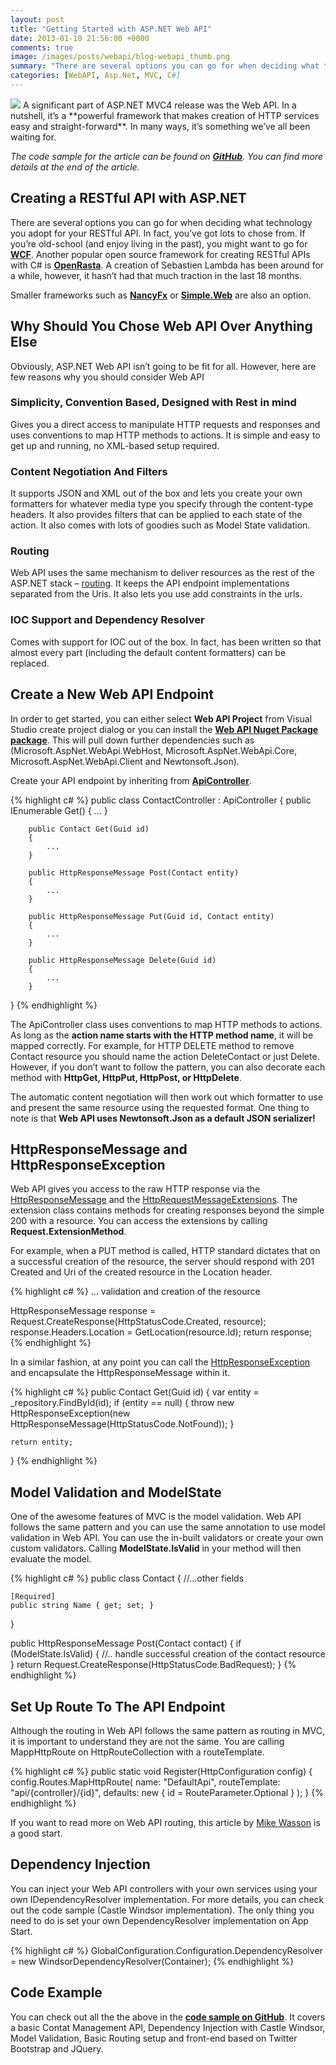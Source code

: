 ```yaml
---
layout: post
title: "Getting Started with ASP.NET Web API"
date: 2013-01-10 21:56:00 +0000
comments: true
image: /images/posts/webapi/blog-webapi_thumb.png
summary: "There are several options you can go for when deciding what technology you adopt for your RESTful API. In fact, you’ve got lots to chose from."
categories: [WebAPI, Asp.Net, MVC, C#]
---
```


<img src="/images/posts/webapi/blog-webapi_thumb.png" class="post-image-right" />
A significant part of ASP.NET MVC4 release was the Web API. In a nutshell, it’s a **powerful framework that makes creation of HTTP services easy and straight-forward**. In many ways, it’s something we’ve all been waiting for.

*The code sample for the article can be found on [**GitHub**](https://github.com/mirajavora/WebAPISample). You can find more details at the end of the article.*

Creating a RESTful API with ASP.NET
-------------------

There are several options you can go for when deciding what technology you adopt for your RESTful API. In fact, you’ve got lots to chose from. If you’re old-school (and enjoy living in the past), you might want to go for [**WCF**](http://msdn.microsoft.com/en-us/library/ms731082.aspx). Another popular open source framework for creating RESTful APIs with C# is [**OpenRasta**](http://openrasta.org/). A creation of Sebastien Lambda has been around for a while, however, it hasn’t had that much traction in the last 18 months.

Smaller frameworks such as [**NancyFx**](http://nancyfx.org/) or [**Simple.Web**](https://github.com/markrendle/Simple.Web) are also an option.

Why Should You Chose Web API Over Anything Else
-------------------

Obviously, ASP.NET Web API isn’t going to be fit for all. However, here are few reasons why you should consider Web API

### Simplicity, Convention Based, Designed with Rest in mind

Gives you a direct access to manipulate HTTP requests and responses and uses conventions to map HTTP methods to actions. It is simple and easy to get up and running, no XML-based setup required.

### Content Negotiation And Filters

It supports JSON and XML out of the box and lets you create your own formatters for whatever media type you specify through the content-type headers. It also provides filters that can be applied to each state of the action. It also comes with lots of goodies such as Model State validation.

### Routing

Web API uses the same mechanism to deliver resources as the rest of the ASP.NET stack – [routing](http://msdn.microsoft.com/en-GB/library/cc668201.aspx). It keeps the API endpoint implementations separated from the Uris. It also lets you use add constraints in the urls.

### IOC Support and Dependency Resolver

Comes with support for IOC out of the box. In fact, has been written so that almost every part (including the default content formatters) can be replaced.

Create a New Web API Endpoint
-------------------

In order to get started, you can either select **Web API Project** from Visual Studio create project dialog or you can install the [**Web API Nuget Package package**](https://nuget.org/packages/Microsoft.AspNet.WebApi/). This will pull down further dependencies such as (Microsoft.AspNet.WebApi.WebHost, Microsoft.AspNet.WebApi.Core, Microsoft.AspNet.WebApi.Client and Newtonsoft.Json).

Create your API endpoint by inheriting from [**ApiController**](http://msdn.microsoft.com/en-us/library/system.web.http.apicontroller(v=vs.108).aspx).

{% highlight c# %}
public class ContactController : ApiController
{
        public IEnumerable<Contact> Get()
        {
            ...
        }
 
        public Contact Get(Guid id)
        {
            ...
        }
 
        public HttpResponseMessage Post(Contact entity)
        {
            ...
        }
 
        public HttpResponseMessage Put(Guid id, Contact entity)
        {
            ...
        }
 
        public HttpResponseMessage Delete(Guid id)
        {
            ...
        }
}
{% endhighlight %} 

The ApiController class uses conventions to map HTTP methods to actions. As long as the **action name starts with the HTTP method name**, it will be mapped correctly. For example, for HTTP DELETE method to remove Contact resource you should name the action DeleteContact or just Delete. However, if you don’t want to follow the pattern, you can also decorate each method with **HttpGet, HttpPut, HttpPost, or HttpDelete**.

The automatic content negotiation will then work out which formatter to use and present the same resource using the requested format. One thing to note is that **Web API uses Newtonsoft.Json as a default JSON serializer!**

HttpResponseMessage and HttpResponseException
-------------------

Web API gives you access to the raw HTTP response via the [HttpResponseMessage](http://msdn.microsoft.com/en-us/library/system.net.http.httpresponsemessage.aspx) and the [HttpRequestMessageExtensions](http://msdn.microsoft.com/en-us/library/system.net.http.httprequestmessageextensions.aspx). The extension class contains methods for creating responses beyond the simple 200 with a resource. You can access the extensions by calling **Request.ExtensionMethod**.

For example, when a PUT method is called, HTTP standard dictates that on a successful creation of the resource, the server should respond with 201 Created and Uri of the created resource in the Location header.

{% highlight c# %}
... validation and creation of the resource
 
HttpResponseMessage response = Request.CreateResponse<Contact>(HttpStatusCode.Created, resource);
response.Headers.Location = GetLocation(resource.Id);
return response;
{% endhighlight %} 

In a similar fashion, at any point you can call the [HttpResponseException](http://msdn.microsoft.com/en-us/library/system.web.http.httpresponseexception.aspx) and encapsulate the HttpResponseMessage within it.

{% highlight c# %}
public Contact Get(Guid id)
{
    var entity = _repository.FindById(id);
    if (entity == null)
    {
        throw new HttpResponseException(new HttpResponseMessage(HttpStatusCode.NotFound));
    }
 
    return entity;
}
{% endhighlight %} 

Model Validation and ModelState
-------------------

One of the awesome features of MVC is the model validation. Web API follows the same pattern and you can use the same annotation to use model validation in Web API. You can use the in-built validators or create your own custom validators. Calling **ModelState.IsValid** in your method will then evaluate the model.

{% highlight c# %}
public class Contact
{
    //...other fields
 
    [Required]
    public string Name { get; set; }
 
}
 
public HttpResponseMessage Post(Contact contact)
{
    if (ModelState.IsValid)
    {
        //.. handle successful creation of the contact resource
    }
    return Request.CreateResponse(HttpStatusCode.BadRequest);
}
{% endhighlight %} 

Set Up Route To The API Endpoint
-------------------

Although the routing in Web API follows the same pattern as routing in MVC, it is important to understand they are not the same. You are calling MappHttpRoute on HttpRouteCollection with a routeTemplate.

{% highlight c# %}
public static void Register(HttpConfiguration config)
{
    config.Routes.MapHttpRoute(
        name: "DefaultApi",
        routeTemplate: "api/{controller}/{id}",
        defaults: new { id = RouteParameter.Optional }
    );
}
{% endhighlight %} 

If you want to read more on Web API routing, this article by [Mike Wasson](http://www.asp.net/web-api/overview/web-api-routing-and-actions/routing-in-aspnet-web-api) is a good start.

Dependency Injection
-------------------

You can inject your Web API controllers with your own services using your own IDependencyResolver implementation. For more details, you can check out the code sample (Castle Windsor implementation). The only thing you need to do is set your own DependencyResolver implementation on App Start.

{% highlight c# %}
GlobalConfiguration.Configuration.DependencyResolver =
                     new WindsorDependencyResolver(Container);
{% endhighlight %} 
 

Code Example
-------------------

You can check out all the the above in the [**code sample on GitHub**](https://github.com/mirajavora/WebAPISample). It covers a basic Contat Management API, Dependency Injection with Castle Windsor, Model Validation, Basic Routing setup and front-end based on Twitter Bootstrap and JQuery.